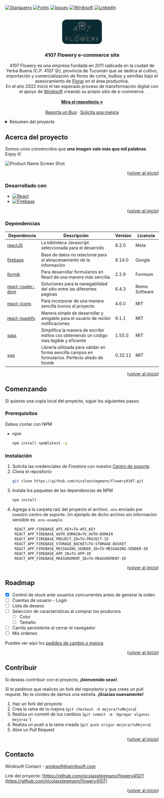 <a name="readme-top"></a>

[![Stargazers][stars-shield]][stars-url]
[![Forks][forks-shield]][forks-url]
[![Issues][issues-shield]][issues-url]
[![Winiksoft][www-shield]][www-url]
[![LinkedIn][linkedin-shield]][linkedin-url]


<!-- PROJECT LOGO -->
<br />
<div align="center">
  <a href="https://github.com/nicolasstegmann/flowery4107">
    <img src="src/img/floweryLogo.png" alt="4107 Flowery" width="130" height="80">
  </a>

<h3 align="center">4107 Flowery e-commerce site</h3>

  <p align="center">
    4107 Flowery es una empresa fundada en 2011 radicada en la ciudad de Yerba Buena (C.P. 4107 &#128540;), provincia de Tucumán que se dedica al cultivo, importación y comercialización de flores de corte, bulbos y semillas bajo el asesoramiento de <a href='https://florar.com.ar/'>Florar</a> en el área productiva.
    <br />
    En el año 2022 inició el tan esperado proceso de transformación digital con el apoyo de <a href='https://www.winiksoft.com/'>Winiksoft</a> creando su propio sitio de e-commerce.
    <br />
    <br />
    <a href="https://github.com/nicolasstegmann/flowery4107"><strong>Mira el repositorio »</strong></a>
    <br />
    <br />
    <a href="https://github.com/nicolasstegmann/flowery4107/issues">Reporta un Bug</a>
    ·
    <a href="https://github.com/nicolasstegmann/flowery4107/issues">Solicita una mejora</a>
  </p>
</div>

<details>
  <summary>Resumen del proyecto</summary>
  <ol>
    <li>
      <a href="#acerca-del-proyecto">Acerca del proyecto</a>
      <ul>
        <li><a href="#desarrollado-con">Desarrollado con</a></li>
        <li><a href="#dependencias">Dependencias</a></li>        
      </ul>
    </li>
    <li>
      <a href="#comenzando">Comenzando</a>
      <ul>
        <li><a href="#prerequisitos">Prerequisitos</a></li>
        <li><a href="#instalación">Instalación</a></li>
      </ul>
    </li>
    <li><a href="#roadmap">Roadmap</a></li>
    <li><a href="#contribuir">Contribuir</a></li>
    <li><a href="#contacto">Contacto</a></li>
  </ol>
</details>

## Acerca del proyecto

Somos unos convencidos que **una imagen vale más que mil palabras**. Enjoy it!

![Product Name Screen Shot][product-screenshot]

<p align="right">(<a href="#readme-top">volver al inicio</a>)</p>

### Desarrollado con

* [![React][React.js]][React-url]
* [![Firebase][Firebase]][Firebase-url]

<p align="right">(<a href="#readme-top">volver al inicio</a>)</p>

### Dependencias

| **Dependencia** | **Descripción** | **Version** | **Licencia** |
| -------------- | --------------- | ----------- | ----------- |
 | [reactJS](https://es.reactjs.org/docs/getting-started.html) | La biblioteca Javascript seleccionada para el desarrollo | 8.2.0 | Meta |
 | [firebase](https://console.firebase.google.com/) | Base de datos no relacional para el almacenamiento de la información | 9.14.0 | Google |
 | [formik](https://formik.org/) | Para desarrollar formularios en React de una manera más sencilla. | 2.2.9 | Formium |
 | [react-router-dom](https://reactrouter.com/en/main) | Soluciones para la navegabilidad del sitio entre las diferentes páginas | 6.4.3 | Remix  Software |
 | [react-icons](https://react-icons.github.io/react-icons/) | Para incorporar de una manera sencilla íconos al proyecto | 4.6.0 | MIT |
 | [react-toastify](https://www.npmjs.com/package/react-toastify) | Manera simple de desarrollar y amigable para el usuario de recibir notificaciones | 9.1.1 | MIT |
 | [sass](https://www.npmjs.com/package/sass) | Simplifica la manera de escribir estilos css obteniendo un código más legible y eficiente | 1.55.0 | MIT |
 | [yup](https://github.com/jquense/yup) | Librería utilizada para validar en forma sencilla campos en formularios. Perfecto aliado de formik  | 0.32.11 | MIT |
<p align="right">(<a href="#readme-top">volver al inicio</a>)</p>

## Comenzando

Si quieres una copia local del proyecto, sigue los siguientes pasos:

### Prerequisitos

Debes contar con NPM
* npm
  ```sh
  npm install npm@latest -g
  ```

### Instalación

1. Solicita las credenciales de Firestore con nuestro [Centro de soporte](mailto:support@winiksoft.com).
1. Clona el repositorio
   ```sh
   git clone https://github.com/nicolasstegmann/flowery4107.git
   ```
2. Instala los paquetes de las dependencias de NPM
   ```sh
   npm install
   ```
3. Agrega a la carpeta raíz del proyecto el archivo `.env` enviado por nuestro centro de soporte. Un ejemplo de dicho archivo sin información sensible es `.env.example`
   ```env
    REACT_APP_FIREBASE_API_KEY=TU-API_KEY
    REACT_APP_FIREBASE_AUTH_DOMAIN=TU_AUTH-DOMAIN
    REACT_APP_FIREBASE_PROJECT_ID=TU-PROJECT-ID
    REACT_APP_FIREBASE_STORAGE_BUCKET=TU-STORAGE-BUCKET
    REACT_APP_FIREBASE_MESSAGING_SENDER_ID=TU-MESSAGING-SENDER-ID
    REACT_APP_FIREBASE_APP_ID=TU-APP-ID
    REACT_APP_FIREBASE_MEASUREMENT_ID=TU-MEASUREMENT-ID
   ```

<p align="right">(<a href="#readme-top">volver al inicio</a>)</p>

<!-- ROADMAP -->
## Roadmap

- [X] Control de stock ante usuarios concurrentes antes de generar la orden
- [ ] Cuentas de usuario - Login
- [ ] Lista de deseos
- [ ] Selección de características al comprar los productos
    - [ ] Color
    - [ ] Tamaño
- [ ] Carrito persistente al cerrar el navegador
- [ ] Mis órdenes

Puedes ver aquí los [pedidos de cambio o mejora](https://github.com/nicolasstegmann/flowery4107/issues).

<p align="right">(<a href="#readme-top">volver al inicio</a>)</p>

<!-- CONTRIBUTING -->
## Contribuir

Si deseas contribuir con el proyecto, **¡bienvenido seas!**.

Si te pedimos que realices un fork del repositorio y que crees un pull request.
No te olvides de darnos una estrella. **¡Gracias nuevamente!**

1. Haz un fork del proyecto
2. Crea la rama de tu mejora (`git checkout -b mejora/tuMejora`)
3. Realiza un commit de tus cambios (`git commit -m 'Agregar algunas mejoras'`)
4. Realiza un push a la rama creada (`git push origin mejora/tuMejora`)
5. Abre un Pull Request

<p align="right">(<a href="#readme-top">volver al inicio</a>)</p>


<!-- CONTACT -->
## Contacto

Winiksoft Contact - winiksoft@winiksoft.com

Link del proyecto: [https://github.com/nicolasstegmann/flowery4107](https://github.com/nicolasstegmann/flowery4107)

<p align="right">(<a href="#readme-top">volver al inicio</a>)</p>

[stars-shield]: https://img.shields.io/github/stars/nicolasstegmann/flowery4107.svg?style=for-the-badge
[stars-url]: https://github.com/nicolasstegmann/flowery4107/stargazers
[forks-shield]: https://img.shields.io/github/forks/nicolasstegmann/flowery4107.svg?style=for-the-badge
[forks-url]: https://github.com/nicolasstegmann/flowery4107/network/members
[issues-shield]: https://img.shields.io/github/issues/nicolasstegmann/flowery4107.svg?style=for-the-badgehttps://img.shields.io/github/issues/nicolasstegmann/flowery4107.svg?style=for-the-badge
[www-shield]: https://img.shields.io/badge/website-000000?style=for-the-badge&logo=About.me&logoColor=white
[www-url]: https://www.winiksoft.com/
[issues-url]: https://github.com/nicolasstegmann/flowery4107/issues
[linkedin-shield]: https://img.shields.io/badge/-LinkedIn-black.svg?style=for-the-badge&logo=linkedin&colorB=555
[linkedin-url]: https://www.linkedin.com/in/nicolas-stegmann/

[product-screenshot]: src/img/4107FloweryDemo.gif

[React.js]: https://img.shields.io/badge/React-20232A?style=for-the-badge&logo=react&logoColor=61DAFB
[React-url]: https://reactjs.org/

[Firebase]: https://img.shields.io/badge/Firebase-039BE5?style=for-the-badge&logo=Firebase&logoColor=white

[Firebase-url]: https://firebase.google.com/
